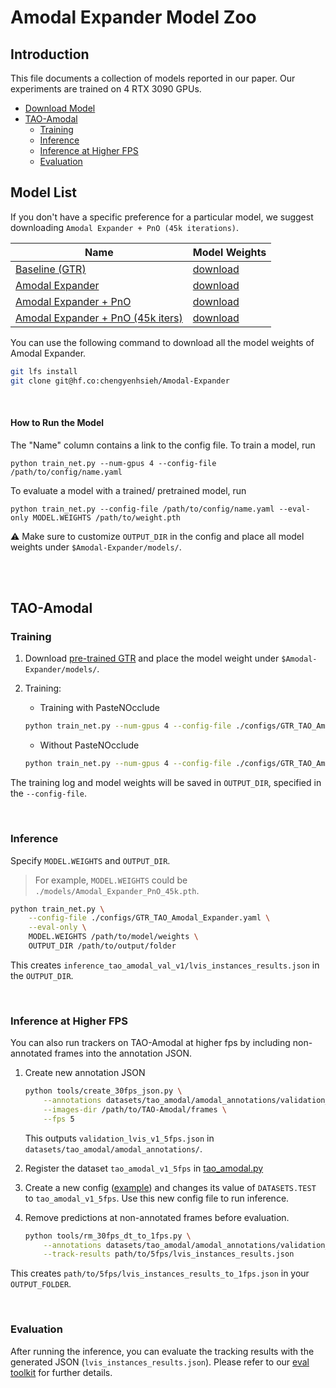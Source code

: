 # Amodal Expander Model Zoo

## Introduction

This file documents a collection of models reported in our paper.
Our experiments are trained on 4 RTX 3090 GPUs.


  <ul>
    <li>
      <a href="#model-list">Download Model</a>
    </li>
    <li>
      <a href="#tao-amodal">TAO-Amodal</a>
      <ul>
        <li>
        <a href="#training">Training</a>
        </li>
        <li>
        <a href="#inference">Inference</a>
        </li>
        <li>
        <a href="#inference-at-higher-fps">Inference at Higher FPS</a>
        </li>
        <li>
        <a href="#evaluation">Evaluation</a>
        </li>
      </ul>
    </li>
  </ul>

## Model List
If you don't have a specific preference for a particular model, we suggest downloading `Amodal Expander + PnO (45k iterations)`.

|         Name          | Model Weights |
|-----------------------|------------------|
|[Baseline (GTR)](../configs/GTR_TAO_DR2101.yaml) | [download](https://drive.google.com/file/d/1TqkLpFZvOMY5HTTaAWz25RxtLHdzQ-CD/view?usp=sharing) |
|[Amodal Expander](../configs/GTR_TAO_Amodal_Expander.yaml) | [download](https://huggingface.co/chengyenhsieh/Amodal-Expander/blob/main/Amodal_Expander_20k.pth) |
|[Amodal Expander + PnO](../configs/GTR_TAO_Amodal_Expander_PasteNOcclude.yaml) | [download](https://huggingface.co/chengyenhsieh/Amodal-Expander/blob/main/Amodal_Expander_PnO_20k.pth) |
|[Amodal Expander + PnO (45k iters)](../configs/GTR_TAO_Amodal_Expander_PasteNOcclude.yaml) | [download](https://huggingface.co/chengyenhsieh/Amodal-Expander/blob/main/Amodal_Expander_PnO_45k.pth) |

You can use the following command to download all the model weights of Amodal Expander.

```bash
git lfs install
git clone git@hf.co:chengyenhsieh/Amodal-Expander
```
<br>

#### How to Run the Model

The "Name" column contains a link to the config file. 
To train a model, run 

```
python train_net.py --num-gpus 4 --config-file /path/to/config/name.yaml
``` 

To evaluate a model with a trained/ pretrained model, run 

```
python train_net.py --config-file /path/to/config/name.yaml --eval-only MODEL.WEIGHTS /path/to/weight.pth
``` 

:warning: Make sure to customize `OUTPUT_DIR` in the config and place all model weights under `$Amodal-Expander/models/`.

<br>
<br>

## TAO-Amodal
### Training
1. Download [pre-trained GTR](https://drive.google.com/file/d/1TqkLpFZvOMY5HTTaAWz25RxtLHdzQ-CD/view?usp=sharing) and place the model weight under `$Amodal-Expander/models/`.

2. Training:

    * Training with PasteNOcclude
    ```bash
    python train_net.py --num-gpus 4 --config-file ./configs/GTR_TAO_Amodal_Expander_PasteNOcclude.yaml
    ```

    * Without PasteNOcclude

    ```bash
    python train_net.py --num-gpus 4 --config-file ./configs/GTR_TAO_Amodal_Expander.yaml
    ```

The training log and model weights will be saved in `OUTPUT_DIR`, specified in the `--config-file`.

<br>

### Inference

Specify `MODEL.WEIGHTS` and `OUTPUT_DIR`. 
> For example, `MODEL.WEIGHTS` could be `./models/Amodal_Expander_PnO_45k.pth`.

```bash
python train_net.py \
    --config-file ./configs/GTR_TAO_Amodal_Expander.yaml \
    --eval-only \
    MODEL.WEIGHTS /path/to/model/weights \
    OUTPUT_DIR /path/to/output/folder
```

This creates `inference_tao_amodal_val_v1/lvis_instances_results.json` in the `OUTPUT_DIR`.

<br>

### Inference at Higher FPS
You can also run trackers on TAO-Amodal at higher fps by including non-annotated frames into the annotation JSON.

1. Create new annotation JSON
    ```bash
    python tools/create_30fps_json.py \
        --annotations datasets/tao_amodal/amodal_annotations/validation_lvis_v1.json \
        --images-dir /path/to/TAO-Amodal/frames \
        --fps 5
    ```
    This outputs `validation_lvis_v1_5fps.json` in `datasets/tao_amodal/amodal_annotations/`.

2. Register the dataset `tao_amodal_v1_5fps` in [tao_amodal.py](../gtr/data/datasets/tao_amodal.py#L183)

3. Create a new config ([example](../configs/GTR_TAO_Amodal_Expander_PasteNOcclude.yaml)) and changes its value of `DATASETS.TEST` to `tao_amodal_v1_5fps`. Use this new config file to run inference.

4. Remove predictions at non-annotated frames before evaluation.
    ```bash
    python tools/rm_30fps_dt_to_1fps.py \
        --annotations datasets/tao_amodal/amodal_annotations/validation_lvis_v1_5fps.json \
        --track-results path/to/5fps/lvis_instances_results.json
    ```

This creates `path/to/5fps/lvis_instances_results_to_1fps.json` in your `OUTPUT_FOLDER`.

<br>

### Evaluation
After running the inference, you can evaluate the tracking results with the generated JSON (`lvis_instances_results.json`). Please refer to our [eval toolkit](https://github.com/WesleyHsieh0806/TAO-Amodal?tab=readme-ov-file#bar_chart-evaluation) for further details.

